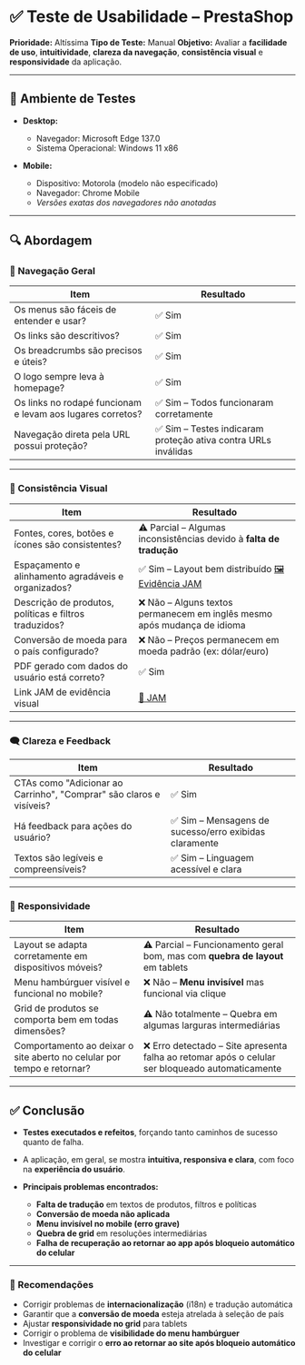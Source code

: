 # ✅ Teste de Usabilidade – PrestaShop

**Prioridade:** Altíssima
**Tipo de Teste:** Manual
**Objetivo:** Avaliar a **facilidade de uso**, **intuitividade**, **clareza da navegação**, **consistência visual** e **responsividade** da aplicação.

---

## 🔧 Ambiente de Testes

* **Desktop:**

  * Navegador: Microsoft Edge 137.0
  * Sistema Operacional: Windows 11 x86

* **Mobile:**

  * Dispositivo: Motorola (modelo não especificado)
  * Navegador: Chrome Mobile
  * *Versões exatas dos navegadores não anotadas*

---

## 🔍 Abordagem

### 🧭 Navegação Geral

| Item                                                       | Resultado                                                     |
| ---------------------------------------------------------- | ------------------------------------------------------------- |
| Os menus são fáceis de entender e usar?                    | ✅ Sim                                                         |
| Os links são descritivos?                                  | ✅ Sim                                                         |
| Os breadcrumbs são precisos e úteis?                       | ✅ Sim                                                         |
| O logo sempre leva à homepage?                             | ✅ Sim                                                         |
| Os links no rodapé funcionam e levam aos lugares corretos? | ✅ Sim – Todos funcionaram corretamente                        |
| Navegação direta pela URL possui proteção?                 | ✅ Sim – Testes indicaram proteção ativa contra URLs inválidas |

---

### 🎨 Consistência Visual

| Item                                                   | Resultado                                                                                                  |
| ------------------------------------------------------ | ---------------------------------------------------------------------------------------------------------- |
| Fontes, cores, botões e ícones são consistentes?       | ⚠️ Parcial – Algumas inconsistências devido à **falta de tradução**                                        |
| Espaçamento e alinhamento agradáveis e organizados?    | ✅ Sim – Layout bem distribuído [🖼️ Evidência JAM](https://jam.dev/c/5f1800ff-0d98-48d0-a977-2964f35acc16) |
| Descrição de produtos, políticas e filtros traduzidos? | ❌ Não – Alguns textos permanecem em inglês mesmo após mudança de idioma                                    |
| Conversão de moeda para o país configurado?            | ❌ Não – Preços permanecem em moeda padrão (ex: dólar/euro)                                                 |
| PDF gerado com dados do usuário está correto?          | ✅ Sim                                                                                                      |
| Link JAM de evidência visual                           | [🔗 JAM](https://jam.dev/c/a329e0a0-cbb4-45d9-b73b-2ec9125f86e2)                                           |

---

### 🗨️ Clareza e Feedback

| Item                                                                | Resultado                                             |
| ------------------------------------------------------------------- | ----------------------------------------------------- |
| CTAs como "Adicionar ao Carrinho", "Comprar" são claros e visíveis? | ✅ Sim                                                 |
| Há feedback para ações do usuário?                                  | ✅ Sim – Mensagens de sucesso/erro exibidas claramente |
| Textos são legíveis e compreensíveis?                               | ✅ Sim – Linguagem acessível e clara                   |

---

### 📱 Responsividade

| Item                                                                   | Resultado                                                                                       |
| ---------------------------------------------------------------------- | ----------------------------------------------------------------------------------------------- |
| Layout se adapta corretamente em dispositivos móveis?                  | ⚠️ Parcial – Funcionamento geral bom, mas com **quebra de layout** em tablets                   |
| Menu hambúrguer visível e funcional no mobile?                         | ❌ Não – **Menu invisível** mas funcional via clique                                             |
| Grid de produtos se comporta bem em todas dimensões?                   | ⚠️ Não totalmente – Quebra em algumas larguras intermediárias                                   |
| Comportamento ao deixar o site aberto no celular por tempo e retornar? | ❌ Erro detectado – Site apresenta falha ao retomar após o celular ser bloqueado automaticamente |

---

## ✅ Conclusão

* **Testes executados e refeitos**, forçando tanto caminhos de sucesso quanto de falha.
* A aplicação, em geral, se mostra **intuitiva, responsiva e clara**, com foco na **experiência do usuário**.
* **Principais problemas encontrados:**

  * **Falta de tradução** em textos de produtos, filtros e políticas
  * **Conversão de moeda não aplicada**
  * **Menu invisível no mobile (erro grave)**
  * **Quebra de grid** em resoluções intermediárias
  * **Falha de recuperação ao retornar ao app após bloqueio automático do celular**

---

### 📌 Recomendações

* Corrigir problemas de **internacionalização** (i18n) e tradução automática
* Garantir que a **conversão de moeda** esteja atrelada à seleção de país
* Ajustar **responsividade no grid** para tablets
* Corrigir o problema de **visibilidade do menu hambúrguer**
* Investigar e corrigir o **erro ao retornar ao site após bloqueio automático do celular**
